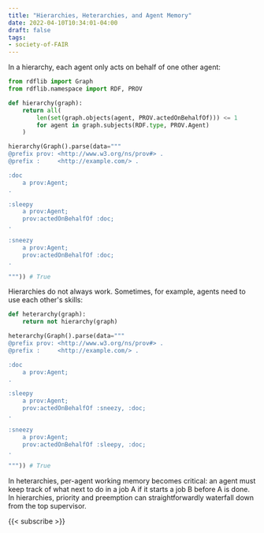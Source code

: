 ```yaml
---
title: "Hierarchies, Heterarchies, and Agent Memory"
date: 2022-04-10T10:34:01-04:00
draft: false
tags:
- society-of-FAIR
---
```


In a hierarchy, each agent only acts on behalf of one other agent:

```python
from rdflib import Graph
from rdflib.namespace import RDF, PROV

def hierarchy(graph):
    return all(
        len(set(graph.objects(agent, PROV.actedOnBehalfOf))) <= 1
        for agent in graph.subjects(RDF.type, PROV.Agent)
    )

hierarchy(Graph().parse(data="""
@prefix prov: <http://www.w3.org/ns/prov#> .
@prefix :     <http://example.com/> .

:doc
    a prov:Agent;
.

:sleepy
    a prov:Agent;
    prov:actedOnBehalfOf :doc;
.

:sneezy
    a prov:Agent;
    prov:actedOnBehalfOf :doc;
.

""")) # True
```

Hierarchies do not always work. Sometimes, for example, agents need to use each other's skills:

```python
def heterarchy(graph):
    return not hierarchy(graph)

heterarchy(Graph().parse(data="""
@prefix prov: <http://www.w3.org/ns/prov#> .
@prefix :     <http://example.com/> .

:doc
    a prov:Agent;
.

:sleepy
    a prov:Agent;
    prov:actedOnBehalfOf :sneezy, :doc;
.

:sneezy
    a prov:Agent;
    prov:actedOnBehalfOf :sleepy, :doc;
.

""")) # True
```

In heterarchies, per-agent working memory becomes critical: an agent must keep track of what next to do in a job A if it starts a job B before A is done. In hierarchies, priority and preemption can straightforwardly waterfall down from the top supervisor.

{{< subscribe >}}